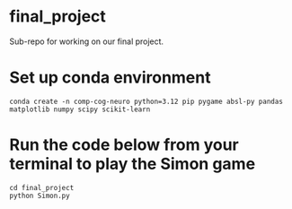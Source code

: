 # final_project
Sub-repo for working on our final project.

# Set up conda environment
`conda create -n comp-cog-neuro python=3.12 pip pygame absl-py pandas matplotlib numpy scipy scikit-learn`

# Run the code below from your terminal to play the Simon game
```
cd final_project
python Simon.py 
```

